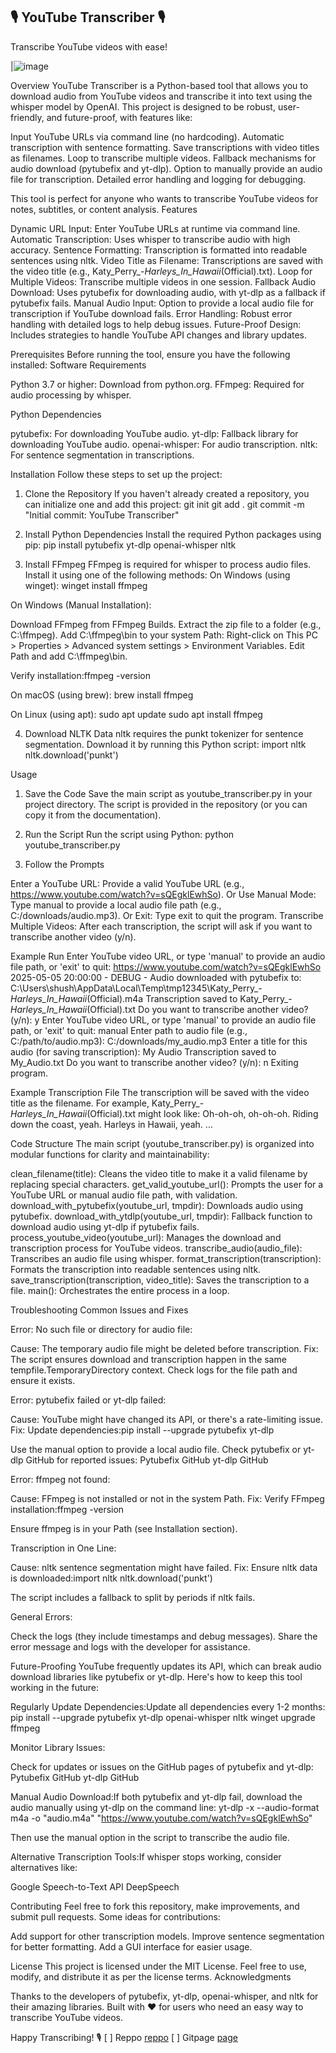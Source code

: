 
   🎙️ YouTube Transcriber 🎙️
   -------------------------
   Transcribe YouTube videos with ease!

|![image](https://github.com/user-attachments/assets/89573b66-e538-4d1d-ad93-674c2dcf4d3d)
 


Overview
YouTube Transcriber is a Python-based tool that allows you to download audio from YouTube videos and transcribe it into text using the whisper model by OpenAI. This project is designed to be robust, user-friendly, and future-proof, with features like:

Input YouTube URLs via command line (no hardcoding).
Automatic transcription with sentence formatting.
Save transcriptions with video titles as filenames.
Loop to transcribe multiple videos.
Fallback mechanisms for audio download (pytubefix and yt-dlp).
Option to manually provide an audio file for transcription.
Detailed error handling and logging for debugging.

This tool is perfect for anyone who wants to transcribe YouTube videos for notes, subtitles, or content analysis.
Features

Dynamic URL Input: Enter YouTube URLs at runtime via command line.
Automatic Transcription: Uses whisper to transcribe audio with high accuracy.
Sentence Formatting: Transcription is formatted into readable sentences using nltk.
Video Title as Filename: Transcriptions are saved with the video title (e.g., Katy_Perry_-_Harleys_In_Hawaii_(Official).txt).
Loop for Multiple Videos: Transcribe multiple videos in one session.
Fallback Audio Download: Uses pytubefix for downloading audio, with yt-dlp as a fallback if pytubefix fails.
Manual Audio Input: Option to provide a local audio file for transcription if YouTube download fails.
Error Handling: Robust error handling with detailed logs to help debug issues.
Future-Proof Design: Includes strategies to handle YouTube API changes and library updates.

Prerequisites
Before running the tool, ensure you have the following installed:
Software Requirements

Python 3.7 or higher: Download from python.org.
FFmpeg: Required for audio processing by whisper.

Python Dependencies

pytubefix: For downloading YouTube audio.
yt-dlp: Fallback library for downloading YouTube audio.
openai-whisper: For audio transcription.
nltk: For sentence segmentation in transcriptions.

Installation
Follow these steps to set up the project:
1. Clone the Repository
If you haven't already created a repository, you can initialize one and add this project:
git init
git add .
git commit -m "Initial commit: YouTube Transcriber"

2. Install Python Dependencies
Install the required Python packages using pip:
pip install pytubefix yt-dlp openai-whisper nltk

3. Install FFmpeg
FFmpeg is required for whisper to process audio files. Install it using one of the following methods:
On Windows (using winget):
winget install ffmpeg

On Windows (Manual Installation):

Download FFmpeg from FFmpeg Builds.
Extract the zip file to a folder (e.g., C:\ffmpeg).
Add C:\ffmpeg\bin to your system Path:
Right-click on This PC > Properties > Advanced system settings > Environment Variables.
Edit Path and add C:\ffmpeg\bin.


Verify installation:ffmpeg -version



On macOS (using brew):
brew install ffmpeg

On Linux (using apt):
sudo apt update
sudo apt install ffmpeg

4. Download NLTK Data
nltk requires the punkt tokenizer for sentence segmentation. Download it by running this Python script:
import nltk
nltk.download('punkt')

Usage
1. Save the Code
Save the main script as youtube_transcriber.py in your project directory. The script is provided in the repository (or you can copy it from the documentation).
2. Run the Script
Run the script using Python:
python youtube_transcriber.py

3. Follow the Prompts

Enter a YouTube URL: Provide a valid YouTube URL (e.g., https://www.youtube.com/watch?v=sQEgklEwhSo).
Or Use Manual Mode: Type manual to provide a local audio file path (e.g., C:/downloads/audio.mp3).
Or Exit: Type exit to quit the program.
Transcribe Multiple Videos: After each transcription, the script will ask if you want to transcribe another video (y/n).

Example Run
Enter YouTube video URL, or type 'manual' to provide an audio file path, or 'exit' to quit:
https://www.youtube.com/watch?v=sQEgklEwhSo
2025-05-05 20:00:00 - DEBUG - Audio downloaded with pytubefix to: C:\Users\shush\AppData\Local\Temp\tmp12345\Katy_Perry_-_Harleys_In_Hawaii_(Official).m4a
Transcription saved to Katy_Perry_-_Harleys_In_Hawaii_(Official).txt
Do you want to transcribe another video? (y/n): y
Enter YouTube video URL, or type 'manual' to provide an audio file path, or 'exit' to quit:
manual
Enter path to audio file (e.g., C:/path/to/audio.mp3): C:/downloads/my_audio.mp3
Enter a title for this audio (for saving transcription): My Audio
Transcription saved to My_Audio.txt
Do you want to transcribe another video? (y/n): n
Exiting program.

Example Transcription File
The transcription will be saved with the video title as the filename. For example, Katy_Perry_-_Harleys_In_Hawaii_(Official).txt might look like:
Oh-oh-oh, oh-oh-oh.
Riding down the coast, yeah.
Harleys in Hawaii, yeah.
...

Code Structure
The main script (youtube_transcriber.py) is organized into modular functions for clarity and maintainability:

clean_filename(title): Cleans the video title to make it a valid filename by replacing special characters.
get_valid_youtube_url(): Prompts the user for a YouTube URL or manual audio file path, with validation.
download_with_pytubefix(youtube_url, tmpdir): Downloads audio using pytubefix.
download_with_ytdlp(youtube_url, tmpdir): Fallback function to download audio using yt-dlp if pytubefix fails.
process_youtube_video(youtube_url): Manages the download and transcription process for YouTube videos.
transcribe_audio(audio_file): Transcribes an audio file using whisper.
format_transcription(transcription): Formats the transcription into readable sentences using nltk.
save_transcription(transcription, video_title): Saves the transcription to a file.
main(): Orchestrates the entire process in a loop.

Troubleshooting
Common Issues and Fixes

Error: No such file or directory for audio file:

Cause: The temporary audio file might be deleted before transcription.
Fix: The script ensures download and transcription happen in the same tempfile.TemporaryDirectory context. Check logs for the file path and ensure it exists.


Error: pytubefix failed or yt-dlp failed:

Cause: YouTube might have changed its API, or there's a rate-limiting issue.
Fix:
Update dependencies:pip install --upgrade pytubefix yt-dlp


Use the manual option to provide a local audio file.
Check pytubefix or yt-dlp GitHub for reported issues:
Pytubefix GitHub
yt-dlp GitHub






Error: ffmpeg not found:

Cause: FFmpeg is not installed or not in the system Path.
Fix:
Verify FFmpeg installation:ffmpeg -version


Ensure ffmpeg is in your Path (see Installation section).




Transcription in One Line:

Cause: nltk sentence segmentation might have failed.
Fix:
Ensure nltk data is downloaded:import nltk
nltk.download('punkt')


The script includes a fallback to split by periods if nltk fails.




General Errors:

Check the logs (they include timestamps and debug messages).
Share the error message and logs with the developer for assistance.



Future-Proofing
YouTube frequently updates its API, which can break audio download libraries like pytubefix or yt-dlp. Here's how to keep this tool working in the future:

Regularly Update Dependencies:Update all dependencies every 1-2 months:
pip install --upgrade pytubefix yt-dlp openai-whisper nltk
winget upgrade ffmpeg


Monitor Library Issues:

Check for updates or issues on the GitHub pages of pytubefix and yt-dlp:
Pytubefix GitHub
yt-dlp GitHub




Manual Audio Download:If both pytubefix and yt-dlp fail, download the audio manually using yt-dlp on the command line:
yt-dlp -x --audio-format m4a -o "audio.m4a" "https://www.youtube.com/watch?v=sQEgklEwhSo"

Then use the manual option in the script to transcribe the audio file.

Alternative Transcription Tools:If whisper stops working, consider alternatives like:

Google Speech-to-Text API
DeepSpeech



Contributing
Feel free to fork this repository, make improvements, and submit pull requests. Some ideas for contributions:

Add support for other transcription models.
Improve sentence segmentation for better formatting.
Add a GUI interface for easier usage.

License
This project is licensed under the MIT License. Feel free to use, modify, and distribute it as per the license terms.
Acknowledgments

Thanks to the developers of pytubefix, yt-dlp, openai-whisper, and nltk for their amazing libraries.
Built with ❤️ for users who need an easy way to transcribe YouTube videos.


Happy Transcribing! 🎙️
[ ] Reppo [reppo](https://github.com/Sk16er/YouTube-Transcriber)
[ ] Gitpage [page](https://sk16er.github.io/YouTube-Transcriber/)

